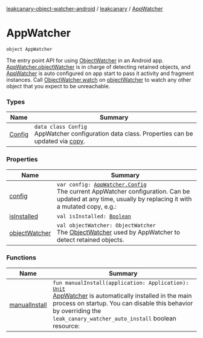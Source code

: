 [leakcanary-object-watcher-android](../../index.md) / [leakcanary](../index.md) / [AppWatcher](./index.md)

# AppWatcher

`object AppWatcher`

The entry point API for using [ObjectWatcher](#) in an Android app. [AppWatcher.objectWatcher](object-watcher.md) is
in charge of detecting retained objects, and [AppWatcher](./index.md) is auto configured on app start to
pass it activity and fragment instances. Call [ObjectWatcher.watch](#) on [objectWatcher](object-watcher.md) to
watch any other object that you expect to be unreachable.

### Types

| Name | Summary |
|---|---|
| [Config](-config/index.md) | `data class Config`<br>AppWatcher configuration data class. Properties can be updated via [copy](#). |

### Properties

| Name | Summary |
|---|---|
| [config](config.md) | `var config: `[`AppWatcher.Config`](-config/index.md)<br>The current AppWatcher configuration. Can be updated at any time, usually by replacing it with a mutated copy, e.g.: |
| [isInstalled](is-installed.md) | `val isInstalled: `[`Boolean`](https://kotlinlang.org/api/latest/jvm/stdlib/kotlin/-boolean/index.html) |
| [objectWatcher](object-watcher.md) | `val objectWatcher: ObjectWatcher`<br>The [ObjectWatcher](#) used by AppWatcher to detect retained objects. |

### Functions

| Name | Summary |
|---|---|
| [manualInstall](manual-install.md) | `fun manualInstall(application: Application): `[`Unit`](https://kotlinlang.org/api/latest/jvm/stdlib/kotlin/-unit/index.html)<br>[AppWatcher](./index.md) is automatically installed in the main process on startup. You can disable this behavior by overriding the `leak_canary_watcher_auto_install` boolean resource: |
